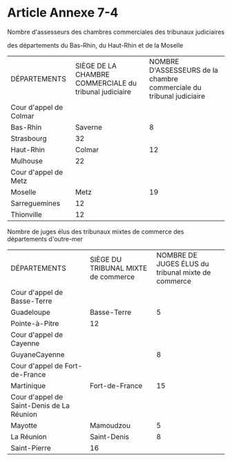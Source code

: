 # Article Annexe 7-4

Nombre d'assesseurs des chambres commerciales des tribunaux judiciaires

des départements du Bas-Rhin, du Haut-Rhin et de la Moselle

|  |  |  |
| --- | --- | --- |
| DÉPARTEMENTS | SIÈGE DE LA CHAMBRE COMMERCIALE du tribunal judiciaire | NOMBRE D'ASSESSEURS de la chambre commerciale du tribunal judiciaire |
| Cour d'appel de Colmar |
| Bas-Rhin | Saverne | 8 |
| Strasbourg | 32 |
| Haut-Rhin | Colmar | 12 |
| Mulhouse | 22 |
| Cour d'appel de Metz |
| Moselle | Metz | 19 |
| Sarreguemines | 12 |
| Thionville | 12 |

Nombre de juges élus des tribunaux mixtes de commerce des départements d'outre-mer

|  |  |  |
| --- | --- | --- |
| DÉPARTEMENTS | SIÈGE DU TRIBUNAL MIXTE de commerce | NOMBRE DE JUGES ÉLUS du tribunal mixte de commerce |
| Cour d'appel de Basse-Terre |
| Guadeloupe | Basse-Terre | 5 |
| Pointe-à-Pitre | 12 |
| Cour d'appel de Cayenne |
| GuyaneCayenne |  | 8 |
| Cour d'appel de Fort-de-France |
| Martinique | Fort-de-France | 15 |
| Cour d'appel de Saint-Denis de La Réunion |
| Mayotte | Mamoudzou | 5 |
| La Réunion | Saint-Denis | 8 |
| Saint-Pierre | 16 |
